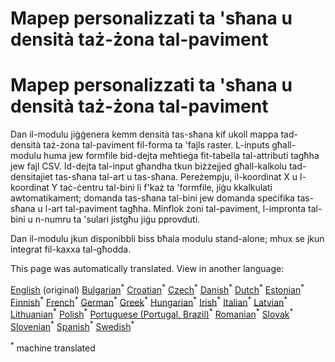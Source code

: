 <h1> <a class="anchor" id="cm-customized-heat-and-floor-area-density-maps" href="#cm-customized-heat-and-floor-area-density-maps"><i class="fa fa-link"></i></a> Mapep personalizzati ta &#39;sħana u densità taż-żona tal-paviment </h1><h1> <a class="anchor" id="cm-customized-heat-and-floor-area-density-maps" href="#cm-customized-heat-and-floor-area-density-maps"><i class="fa fa-link"></i></a> Mapep personalizzati ta &#39;sħana u densità taż-żona tal-paviment </h1><p> Dan il-modulu jiġġenera kemm densità tas-sħana kif ukoll mappa tad-densità taż-żona tal-paviment fil-forma ta &#39;fajls raster. L-inputs għall-modulu huma jew formfile bid-dejta meħtieġa fit-tabella tal-attributi tagħha jew fajl CSV. Id-dejta tal-input għandha tkun biżżejjed għall-kalkolu tad-densitajiet tas-sħana tal-art u tas-sħana. Pereżempju, il-koordinat X u l-koordinat Y taċ-ċentru tal-bini li f&#39;każ ta &#39;formfile, jiġu kkalkulati awtomatikament; domanda tas-sħana tal-bini jew domanda speċifika tas-sħana u l-art tal-paviment tagħha. Minflok żoni tal-paviment, l-impronta tal-bini u n-numru ta &#39;sulari jistgħu jiġu pprovduti. </p><p> Dan il-modulu jkun disponibbli biss bħala modulu stand-alone; mhux se jkun integrat fil-kaxxa tal-għodda. </p>
<!--- THIS IS A SUPER UNIQUE IDENTIFIER -->

This page was automatically translated. View in another language:

[English](../en/CM-Customized-heat-and-floor-area-density-maps) (original) [Bulgarian](../bg/CM-Customized-heat-and-floor-area-density-maps)<sup>\*</sup> [Croatian](../hr/CM-Customized-heat-and-floor-area-density-maps)<sup>\*</sup> [Czech](../cs/CM-Customized-heat-and-floor-area-density-maps)<sup>\*</sup> [Danish](../da/CM-Customized-heat-and-floor-area-density-maps)<sup>\*</sup> [Dutch](../nl/CM-Customized-heat-and-floor-area-density-maps)<sup>\*</sup> [Estonian](../et/CM-Customized-heat-and-floor-area-density-maps)<sup>\*</sup> [Finnish](../fi/CM-Customized-heat-and-floor-area-density-maps)<sup>\*</sup> [French](../fr/CM-Customized-heat-and-floor-area-density-maps)<sup>\*</sup> [German](../de/CM-Customized-heat-and-floor-area-density-maps)<sup>\*</sup> [Greek](../el/CM-Customized-heat-and-floor-area-density-maps)<sup>\*</sup> [Hungarian](../hu/CM-Customized-heat-and-floor-area-density-maps)<sup>\*</sup> [Irish](../ga/CM-Customized-heat-and-floor-area-density-maps)<sup>\*</sup> [Italian](../it/CM-Customized-heat-and-floor-area-density-maps)<sup>\*</sup> [Latvian](../lv/CM-Customized-heat-and-floor-area-density-maps)<sup>\*</sup> [Lithuanian](../lt/CM-Customized-heat-and-floor-area-density-maps)<sup>\*</sup>  [Polish](../pl/CM-Customized-heat-and-floor-area-density-maps)<sup>\*</sup> [Portuguese (Portugal, Brazil)](../pt/CM-Customized-heat-and-floor-area-density-maps)<sup>\*</sup> [Romanian](../ro/CM-Customized-heat-and-floor-area-density-maps)<sup>\*</sup> [Slovak](../sk/CM-Customized-heat-and-floor-area-density-maps)<sup>\*</sup> [Slovenian](../sl/CM-Customized-heat-and-floor-area-density-maps)<sup>\*</sup> [Spanish](../es/CM-Customized-heat-and-floor-area-density-maps)<sup>\*</sup> [Swedish](../sv/CM-Customized-heat-and-floor-area-density-maps)<sup>\*</sup> 

<sup>\*</sup> machine translated
